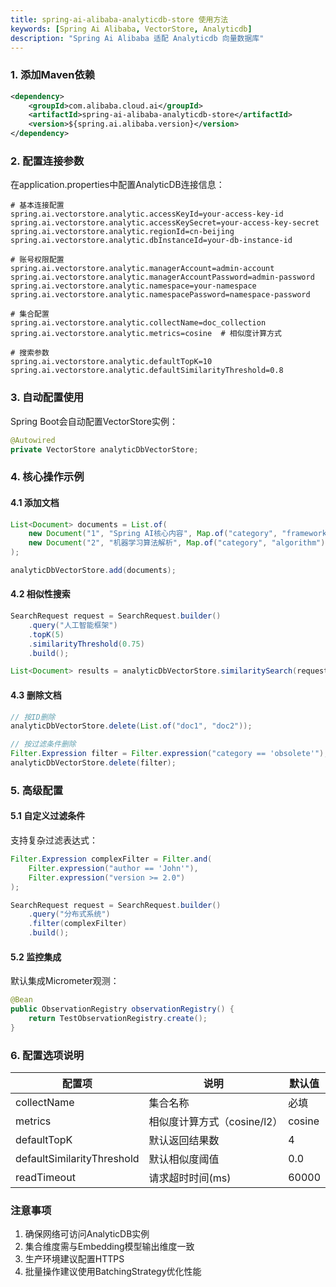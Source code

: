 ```yaml
---
title: spring-ai-alibaba-analyticdb-store 使用方法
keywords: [Spring Ai Alibaba, VectorStore, Analyticdb]
description: "Spring Ai Alibaba 适配 Analyticdb 向量数据库"
---
```


### 1. 添加Maven依赖
```xml
<dependency>
    <groupId>com.alibaba.cloud.ai</groupId>
    <artifactId>spring-ai-alibaba-analyticdb-store</artifactId>
    <version>${spring.ai.alibaba.version}</version>
</dependency>
```

### 2. 配置连接参数
在application.properties中配置AnalyticDB连接信息：
```properties
# 基本连接配置
spring.ai.vectorstore.analytic.accessKeyId=your-access-key-id
spring.ai.vectorstore.analytic.accessKeySecret=your-access-key-secret
spring.ai.vectorstore.analytic.regionId=cn-beijing
spring.ai.vectorstore.analytic.dbInstanceId=your-db-instance-id

# 账号权限配置
spring.ai.vectorstore.analytic.managerAccount=admin-account
spring.ai.vectorstore.analytic.managerAccountPassword=admin-password
spring.ai.vectorstore.analytic.namespace=your-namespace
spring.ai.vectorstore.analytic.namespacePassword=namespace-password

# 集合配置
spring.ai.vectorstore.analytic.collectName=doc_collection
spring.ai.vectorstore.analytic.metrics=cosine  # 相似度计算方式

# 搜索参数
spring.ai.vectorstore.analytic.defaultTopK=10
spring.ai.vectorstore.analytic.defaultSimilarityThreshold=0.8
```

### 3. 自动配置使用
Spring Boot会自动配置VectorStore实例：
```java
@Autowired
private VectorStore analyticDbVectorStore;
```

### 4. 核心操作示例
#### 4.1 添加文档
```java
List<Document> documents = List.of(
    new Document("1", "Spring AI核心内容", Map.of("category", "framework")),
    new Document("2", "机器学习算法解析", Map.of("category", "algorithm"))
);

analyticDbVectorStore.add(documents);
```

#### 4.2 相似性搜索
```java
SearchRequest request = SearchRequest.builder()
    .query("人工智能框架")
    .topK(5)
    .similarityThreshold(0.75)
    .build();

List<Document> results = analyticDbVectorStore.similaritySearch(request);
```

#### 4.3 删除文档
```java
// 按ID删除
analyticDbVectorStore.delete(List.of("doc1", "doc2"));

// 按过滤条件删除
Filter.Expression filter = Filter.expression("category == 'obsolete'");
analyticDbVectorStore.delete(filter);
```

### 5. 高级配置
#### 5.1 自定义过滤条件
支持复杂过滤表达式：
```java
Filter.Expression complexFilter = Filter.and(
    Filter.expression("author == 'John'"), 
    Filter.expression("version >= 2.0")
);

SearchRequest request = SearchRequest.builder()
    .query("分布式系统")
    .filter(complexFilter)
    .build();
```

#### 5.2 监控集成
默认集成Micrometer观测：
```java
@Bean
public ObservationRegistry observationRegistry() {
    return TestObservationRegistry.create();
}
```

### 6. 配置选项说明
| 配置项 | 说明 | 默认值 |
|--------|------|--------|
| collectName | 集合名称 | 必填 |
| metrics | 相似度计算方式（cosine/l2） | cosine |
| defaultTopK | 默认返回结果数 | 4 |
| defaultSimilarityThreshold | 默认相似度阈值 | 0.0 |
| readTimeout | 请求超时时间(ms) | 60000 |

### 注意事项
1. 确保网络可访问AnalyticDB实例
2. 集合维度需与Embedding模型输出维度一致
3. 生产环境建议配置HTTPS
4. 批量操作建议使用BatchingStrategy优化性能